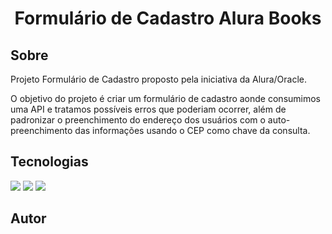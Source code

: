 <h1 align="center">Formulário de Cadastro Alura Books</h1>

<h2> Sobre </h2>
<p>Projeto Formulário de Cadastro proposto pela iniciativa da Alura/Oracle.</p>
<p>O objetivo do projeto é criar um formulário de cadastro aonde consumimos uma API e tratamos possíveis erros que poderiam ocorrer, além de padronizar o preenchimento do endereço dos usuários com o auto-preenchimento das informações usando o CEP como chave da consulta.</p>

<h2>Tecnologias</h2>

<div>
  <img src="https://img.shields.io/badge/HTML-239120?style-for-badge&logo-htmls&logoColor-white">
  <img src="https://img.shields.io/badge/CSS-239120?style-for-badge&logo-css3&logoColor-white">
  <img src="https://img.shields.io/badge/js-239120?style-for-badge&logo-htmls&logoColor-white">
</div>

<h2>Autor</h2>
  <div>
    <img src="\img\Foto.jpeg" width="170" height="180" alt="Foto Robson>
    <p>Robson Mattos</p>
  </div>
